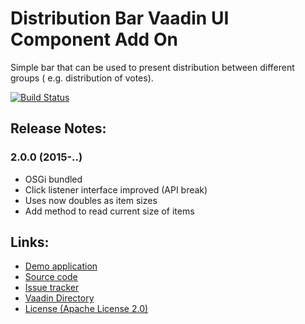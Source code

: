 # Distribution Bar Vaadin UI Component Add On

Simple bar that can be used to present distribution between different groups (
e.g. distribution of votes).

[![Build Status](http://siika.fi:8888/jenkins/job/Distribution%20Bar%20(Vaadin)/badge/icon)](http://siika.fi:8888/jenkins/job/Distribution%20Bar%20(Vaadin)/)

## Release Notes:
### 2.0.0 (2015-..)
- OSGi bundled
- Click listener interface improved (API break)
- Uses now doubles as item sizes
- Add method to read current size of items

## Links:
  * [Demo application](http://app.siika.fi/DistributionBarDemo/)
  * [Source code](https://github.com/alump/VaadinDistributionBar)
  * [Issue tracker](https://github.com/alump/VaadinDistributionBar/issues)
  * [Vaadin Directory](https://vaadin.com/directory#addon/distributionbar)
  * [License (Apache License 2.0)](http://www.apache.org/licenses/LICENSE-2.0.html)